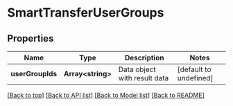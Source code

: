 # SmartTransferUserGroups

## Properties

|Name | Type | Description | Notes|
|------------ | ------------- | ------------- | -------------|
|**userGroupIds** | **Array&lt;string&gt;** | Data object with result data | [default to undefined]|




[[Back to top]](#) [[Back to API list]](../../README.md#documentation-for-api-endpoints) [[Back to Model list]](../../README.md#documentation-for-models) [[Back to README]](../../README.md)
